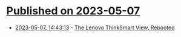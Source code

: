 # [Published on 2023-05-07](index.md)

* [2023-05-07, 14:43:13](https://lobste.rs/s/fgguuk/lenovo_thinksmart_view_rebooted) - [The Lenovo ThinkSmart View, Rebooted](https://taoofmac.com/space/blog/2023/04/22/1330)
